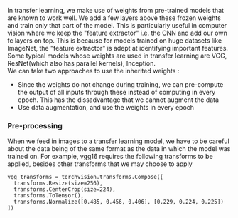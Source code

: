 In transfer learning, we make use of weights from pre-trained models that are known to work well.
We add a few layers above these frozen weights and train only that part of the model. This is particularly useful
in computer vision where we keep the "feature extractor" i.e. the CNN and add our own fc layers on top. This is
because for models trained on huge datasets like ImageNet, the "feature extractor" is adept at identifying important
features.
<br>
Some typical models whose weights are used in transfer learning are VGG, ResNet(which also has parallel kernels), Inception.
<br>
We can take two approaches to use the inherited weights :
* Since the weights do not change during training, we can pre-compute the output of all inputs through these instead of computing in every epoch. This has the dissadvantage that we cannot augment the data
* Use data augmentation, and use the weights in every epoch

### Pre-processing
When we feed in images to a transfer learning model, we have to be careful about the data being of the same format as the data in which the model was 
trained on. For example, vgg16 requires the following transforms to be applied, besides other transforms that we may choose to apply
```
vgg_transforms = torchvision.transforms.Compose([
  transforms.Resize(size=256),
  transforms.CenterCrop(size=224),
  transforms.ToTensor(),
  transforms.Normalize([0.485, 0.456, 0.406], [0.229, 0.224, 0.225])
])
```
